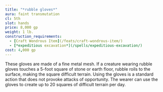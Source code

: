 ```yaml
---
title: "*rubble gloves*"
aura: faint transmutation
cl: 5th
slot: hands
price: 8,000 gp
weight: 1 lb.
construction_requirements:
  - [Craft Wondrous Item](/feats/craft-wondrous-item/)
  - [*expeditious excavation*](/spells/expeditious-excavation/)
cost: 4,000 gp
---
```


These gloves are made of a fine metal mesh. If a creature wearing rubble gloves touches a 5-foot square of stone or earth floor, rubble roils to the surface, making the square difficult terrain. Using the gloves is a standard action that does not provoke attacks of opportunity. The wearer can use the gloves to create up to 20 squares of difficult terrain per day.

